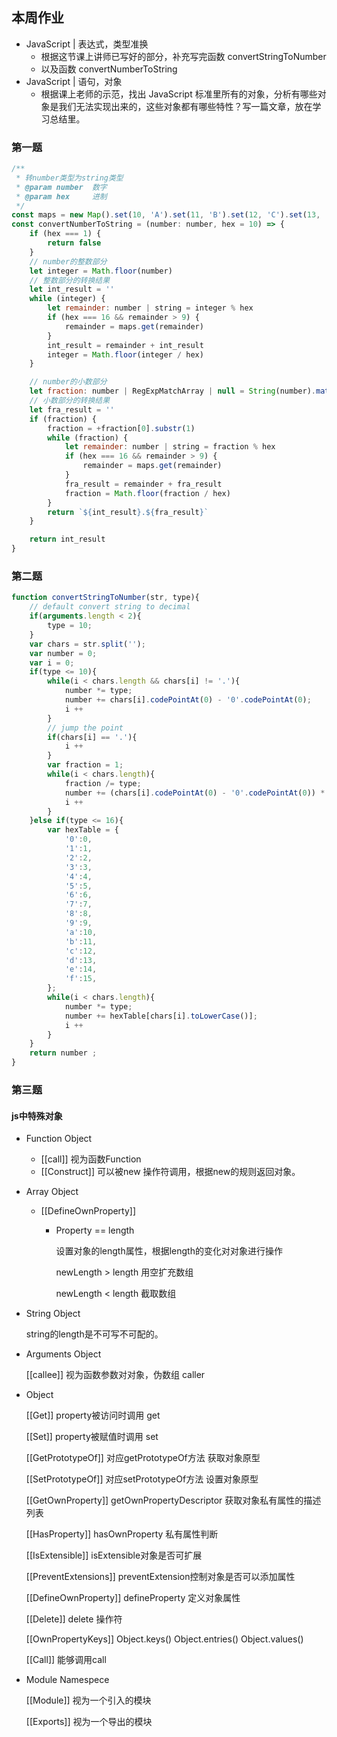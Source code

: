 ## 本周作业

- JavaScript | 表达式，类型准换
  - 根据这节课上讲师已写好的部分，补充写完函数 convertStringToNumber
  - 以及函数 convertNumberToString
- JavaScript | 语句，对象
  - 根据课上老师的示范，找出 JavaScript 标准里所有的对象，分析有哪些对象是我们无法实现出来的，这些对象都有哪些特性？写一篇文章，放在学习总结里。



### 第一题

```js
/**
 * 转number类型为string类型
 * @param number  数字
 * @param hex     进制
 */
const maps = new Map().set(10, 'A').set(11, 'B').set(12, 'C').set(13, 'D').set(14, 'E').set(15, 'F')
const convertNumberToString = (number: number, hex = 10) => {
    if (hex === 1) {
        return false
    }
    // number的整数部分
    let integer = Math.floor(number)
    // 整数部分的转换结果
    let int_result = ''
    while (integer) {
        let remainder: number | string = integer % hex
        if (hex === 16 && remainder > 9) {
            remainder = maps.get(remainder)
        }
        int_result = remainder + int_result
        integer = Math.floor(integer / hex)
    }

    // number的小数部分
    let fraction: number | RegExpMatchArray | null = String(number).match(/\.\d*$/)
    // 小数部分的转换结果
    let fra_result = ''
    if (fraction) {
        fraction = +fraction[0].substr(1)
        while (fraction) {
            let remainder: number | string = fraction % hex
            if (hex === 16 && remainder > 9) {
                remainder = maps.get(remainder)
            }
            fra_result = remainder + fra_result
            fraction = Math.floor(fraction / hex)
        }
        return `${int_result}.${fra_result}`
    }

    return int_result
}

```

### 第二题

```js
function convertStringToNumber(str, type){
    // default convert string to decimal
	if(arguments.length < 2){
		type = 10;
	}
	var chars = str.split('');
	var number = 0;
	var i = 0;
	if(type <= 10){
		while(i < chars.length && chars[i] != '.'){
			number *= type;
			number += chars[i].codePointAt(0) - '0'.codePointAt(0);
			i ++
		}
		// jump the point
		if(chars[i] == '.'){
			i ++
		}
		var fraction = 1;
		while(i < chars.length){
			fraction /= type;
			number += (chars[i].codePointAt(0) - '0'.codePointAt(0)) * fraction;
			i ++
		}
	}else if(type <= 16){
		var hexTable = {
			'0':0,
			'1':1,
			'2':2,
			'3':3,
			'4':4,
			'5':5,
			'6':6,
			'7':7,
			'8':8,
			'9':9,
			'a':10,
			'b':11,
			'c':12,
			'd':13,
			'e':14,
			'f':15,
		};
		while(i < chars.length){
			number *= type;
			number += hexTable[chars[i].toLowerCase()];
			i ++
		}
	}
	return number ;
}
```

### 第三题

#### js中特殊对象

- Function Object

  - [[call]] 视为函数Function
  - [[Construct]] 可以被new 操作符调用，根据new的规则返回对象。

- Array Object

  - [[DefineOwnProperty]]

    - Property == length

      设置对象的length属性，根据length的变化对对象进行操作

      newLength > length 用空扩充数组

      newLength < length 截取数组

- String Object

  string的length是不可写不可配的。

- Arguments Object

  [[callee]] 视为函数参数对对象，伪数组 caller

- Object

  [[Get]] property被访问时调用 get

  [[Set]] property被赋值时调用 set

  [[GetPrototypeOf]] 对应getPrototypeOf方法 获取对象原型

  [[SetPrototypeOf]] 对应setPrototypeOf方法 设置对象原型

  [[GetOwnProperty]] getOwnPropertyDescriptor 获取对象私有属性的描述列表

  [[HasProperty]] hasOwnProperty 私有属性判断

  [[IsExtensible]] isExtensible对象是否可扩展

  [[PreventExtensions]] preventExtension控制对象是否可以添加属性

  [[DefineOwnProperty]] defineProperty 定义对象属性

  [[Delete]] delete 操作符

  [[OwnPropertyKeys]] Object.keys() Object.entries() Object.values()

  [[Call]] 能够调用call

- Module Namespece

  [[Module]] 视为一个引入的模块

  [[Exports]] 视为一个导出的模块